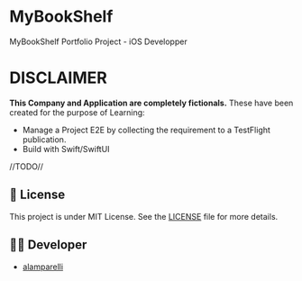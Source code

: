 # MyBookShelf
MyBookShelf Portfolio Project - iOS Developper

# DISCLAIMER
**This Company and Application are completely fictionals.**
These have been created for the purpose of Learning:
- Manage a Project E2E by collecting the requirement to a TestFlight publication.
- Build with Swift/SwiftUI

//TODO//

## 📄 License

This project is under MIT License. See the [LICENSE](LICENSE) file for more details.

## 👨‍💻 Developer

- [alamparelli](https://github.com/alamparelli)
